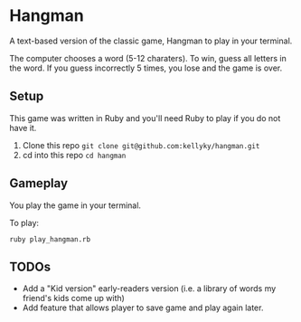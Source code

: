 # Hangman
A text-based version of the classic game, Hangman to play in your terminal.

The computer chooses a word (5-12 charaters). To win, guess all letters in the word. If you guess incorrectly 5 times, you lose and the game is over.

## Setup
This game was written in Ruby and you'll need Ruby to play if you do not have it. 
1. Clone this repo `git clone git@github.com:kellyky/hangman.git`
2. cd into this repo `cd hangman`

## Gameplay
You play the game in your terminal. 

To play:
```
ruby play_hangman.rb
```

## TODOs
- Add a "Kid version" early-readers version (i.e. a library of words my friend's kids come up with)
- Add feature that allows player to save game and play again later. 
